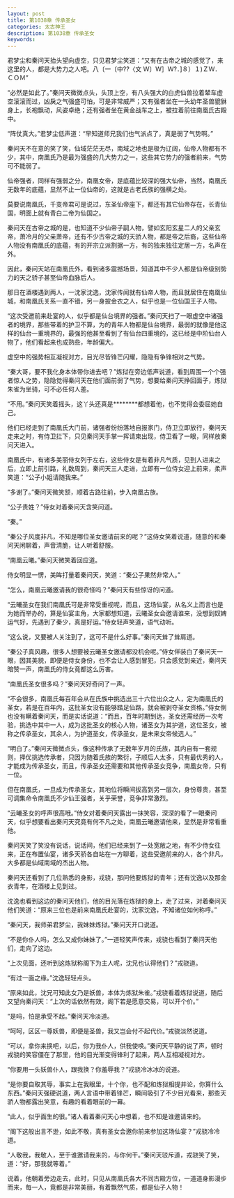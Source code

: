 ```yaml
---
layout: post
title: 第1038章 传承圣女
categories: 太古神王
description: 第1038章 传承圣女
keywords:
---
```


君梦尘和秦问天抬头望向虚空，只见君梦尘笑道：“又有在古帝之城的感觉了，来这里的人，都是大势力之人吧。八〔一〔中??〈文  Ｗ〕Ｗ］Ｗ?．]８）１)ＺＷ．ＣＯＭ”

“必然是如此了。”秦问天微微点头，头顶上空，有八头强大的白虎仙兽拉着辇车虚空滚滚而过，凶戾之气强盛可怕，可是非常威严；又有强者坐在一头幼年圣兽貔貅身上，长袍飘动，风姿卓绝；还有强者坐在黄金战车之上，被拉着前往南凰氏古殿中。

“阵仗真大。”君梦尘低声道：“早知道师兄我们也气派点了，真是弱了气势啊。”

秦问天不在意的笑了笑，仙域茫茫无尽，南域之地也是极为辽阔，仙帝人物都有不少，其中，南凰氏乃是最为强盛的几大势力之一，这些其它势力的强者前来，气势可不能弱了。

仙帝强者，同样有强弱之分，南凰女帝，是底蕴比较深的强大仙帝，当然，南凰氏无数年的底蕴，显然不止一位仙帝的，这就是古老氏族的强横之处。

莫要说南凰氏，千变帝君可是说过，东圣仙帝座下，都还有其它仙帝存在，长青仙国，明面上就有青白二帝为仙国之。

秦问天在古帝之城的是，也知道不少仙帝子嗣人物，譬如玄阳玄星二人的父亲玄帝，萧冷月的父亲萧帝，还有不少古帝之城的天骄人物，都是帝之后裔，这些仙帝人物没有南凰氏的底蕴，有的开宗立派割据一方，有的独来独往定居一方，名声在外。

因此，秦问天站在南凰氏外，看到诸多震撼场景，知道其中不少人都是仙帝级别势力的天之骄子甚至仙帝血脉后人。

那日在酒楼遇到两人，一沈家沈逸，沈家传闻就有仙帝人物，而且就居住在南凰仙城，和南凰氏关系一直不错，另一身披金衣之人，似乎也是一位仙国王子人物。

“这次受邀前来赴宴的人，似乎都是仙台境界的强者。”秦问天扫了一眼虚空中诸强者的境界，那些带着的护卫不算，为的青年人物都是仙台境界，最弱的就像是他这样的仙台一重境界的，最强的他甚至看到了有仙台四重境的，这已经是中阶仙台人物了，他们看起来也成熟些，年龄偏大。

虚空中的强势相互凝视对方，目光尽皆锋芒闪耀，隐隐有争锋相对之气势。

“秦大哥，要不我化身本体带你进去吧？”炼狱在旁边低声说道，看到周围一个个强者惊人之势，隐隐觉得秦问天在他们面前弱了气势，想要给秦问天挣回面子，炼狱朱雀为坐骑，可不必任何人差。

“不用。”秦问天笑着摇头，这丫头还真是********都想着他，也不觉得会委屈她自己。

他们已经走到了南凰氏大门前，诸强者纷纷落地自报家门，侍卫立即放行，秦问天走来之时，有侍卫拦下，只见秦问天手掌一挥请柬出现，侍卫看了一眼，同样放秦问天进入。

南凰氏中，有诸多美丽侍女列于左右，这些侍女是有着非凡气质，见到人进来之后，立即上前引路，礼数周到，秦问天三人走进，立即有一位侍女迎上前来，柔声笑道：“公子小姐请随我来。”

“多谢了。”秦问天微笑颔，顺着古路往前，步入南凰古族。

“公子贵姓？”侍女对着秦问天含笑问道。

“秦。”

“秦公子风度非凡，不知是哪位圣女邀请前来的呢？”这侍女笑着说道，随意的和秦问天闲聊着，声音清脆，让人听着舒服。

“南凰云曦。”秦问天微笑着回应道。

侍女明显一愣，美眸打量着秦问天，笑道：“秦公子果然非常人。”

“怎么，南凰云曦邀请我的很奇怪吗？”秦问天有些惊讶的问道。

“云曦圣女在我们南凰氏可是非常受重视呢，而且，这场仙宴，从名义上而言也是为她而举办的，算是仙宴主角，大家都想知道，云曦圣女会邀请谁来，没想到奴婢运气好，先遇到了秦少，真是好运。”侍女轻声笑道，语气动听。

“这么说，又要被人关注到了，这可不是什么好事。”秦问天耸了耸肩道。

“秦公子真风趣，很多人想要被云曦圣女邀请都没机会呢。”侍女佯装白了秦问天一眼，因其美貌，即便是侍女身份，也不会让人感到冒犯，只会感觉到亲近，秦问天暗赞一声，南凰氏的侍女竟都这么厉害。

“南凰氏圣女很多吗？”秦问天好奇问了一声。

“不会很多，南凰氏每百年会从在氏族中挑选出三十六位出众之人，定为南凰氏的圣女，若是在百年内，这批圣女没有能够踏足仙路，就会被剥夺圣女资格。”侍女倒也没有瞒着秦问天，而是实话说道：“而且，百年时期到达，圣女还需经历一次考验，挑选中其中一人，成为这批圣女的核心人物，诸圣女为其护道，这位圣女，被称之传承圣女，其余人，为护道圣女，传承圣女，是未来女帝候选人。”

“明白了。”秦问天微微点头，像这种传承了无数年岁月的氏族，其内自有一套规则，择优挑选传承者，只因为随着氏族的繁衍，子顺后人太多，只有最优秀的人，才能成为传承圣女，而且，传承圣女还需要和其他传承圣女竞争，南凰女帝，只有一位。

但在南凰氏，一旦成为传承圣女，其地位将瞬间拔高到另一层次，身份尊贵，甚至可调集命令南凰氏不少仙王强者，关乎荣誉，竞争非常激烈。

“云曦圣女的呼声很高哦。”侍女对着秦问天露出一抹笑容，深深的看了一眼秦问天，似乎想要看出秦问天究竟有何不凡之处，南凰云曦邀请他来，显然是非常看重他。

秦问天笑了笑没有说话，说话间，他们已经来到了一处宽敞之地，有不少侍女往来，正在布置仙宴，诸多天骄各自站在一方聊着，这些受邀前来的人，各个非凡，大多都是仙域南域的杰出人物。

秦问天还看到了几位熟悉的身影，戎骁，那问他要炼狱的青年；还有沈逸以及那金衣青年，在酒楼上见到过。

沈逸也看到这边的秦问天他们，他的目光落在炼狱的身上，走了过来，对着秦问天他们笑道：“原来三位也是前来南凰氏赴宴的，沈家沈逸，不知诸位如何称呼。”

“秦问天，我师弟君梦尘，我妹妹炼狱。”秦问天开口说道。

“不是你仆人吗，怎么又成你妹妹了。”一道轻笑声传来，戎骁也看到了秦问天他们，走向了这边。

“上次见面，还听到这炼狱称阁下为主人呢，沈兄也认得他们？”戎骁道。

“有过一面之缘。”沈逸轻轻点头。

“原来如此，沈兄可知此女乃是妖兽，本体为炼狱朱雀。”戎骁看着炼狱说道，随后又望向秦问天：“上次的话依然有效，阁下若是愿意交易，可以开个价。”

“是吗，怕是承受不起。”秦问天冷淡道。

“呵呵，区区一尊妖兽，即便是圣兽，我又岂会付不起代价。”戎骁淡然说道。

“可以，拿你来换吧，以后，你为我仆人，供我使唤。”秦问天平静的说了声，顿时戎骁的笑容僵在了那里，他的目光渐变得锋利了起来，两人互相凝视对方。

“你要用一头妖兽仆人，跟我换？你羞辱我？”戎骁冷冰冰的说道。

“是你要自取其辱，事实上在我眼里，十个你，也不配和炼狱相提并论，你算什么东西。”秦问天强硬说道，两人言语中带着锋芒，瞬间吸引了不少目光看来，那些天骄人物都露出笑意，有趣的看着眼前的一幕。

“此人，似乎面生的很。”诸人看着秦问天心中想着，也不知是谁邀请来的。

“阁下这般出言不逊，如此不敬，真有圣女会邀你前来参加这场仙宴？”戎骁冷冷道。

“人敬我，我敬人，至于谁邀请我来的，与你何干。”秦问天驳斥道，戎骁笑了笑，道：“好，那我就等着。”

说着，他朝着旁边走去，此时，只见从南凰氏各大不同古殿方位，一道道身影漫步而来，每一人，竟都是非常美丽，有着飘然气质，都是仙子人物！
